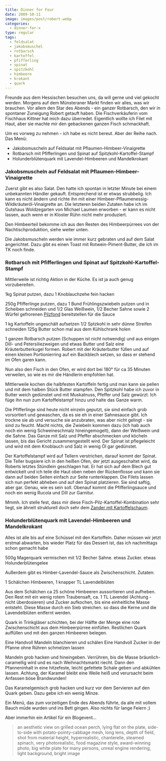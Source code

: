 ```yaml
---
title: Dinner for Four
date: 2009-10-11
image: images/post/robert.webp
categories: 
  - dinner-for-x
type: regular
tags: 
  - feldsalat
  - jakobsmuschel
  - rotbarsch
  - kartoffel
  - pfifferling
  - spinat
  - spitzkohl
  - himbeere
  - krokant
  - quark
---
```


Freunde aus dem Hessischen besuchen uns, da will gerne und viel gekocht werden. Morgens auf dem Münsteraner Markt finden wir alles, was wir brauchen. Vor allem den Star des Abends - ein ganzer Rotbarsch, den wir in spontaner Zuneigung Robert getauft haben. Die Fischverkäuferin vom Fischhaus Kittner hat mich dazu überredet. Eigentlich wollte ich Filet mit Haut, aber sie machte mir den gebackenen ganzen Fisch schmackhaft.

Um es vorweg zu nehmen - ich habe es nicht bereut. Aber der Reihe nach. Das Menü:

- Jakobsmuscheln auf Feldsalat mit Pflaumen-Himbeer-Vinaigrette
- Rotbarsch mit Pfifferlingen und Spinat auf Spitzkohl-Kartoffel-Stampf
- Holunderblütenquark mit Lavendel-Himbeeren und Mandelkrokant

### Jakobsmuscheln auf Feldsalat mit Pflaumen-Himbeer-Vinaigrette

Zuerst gibt es also Salat. Den hatte ich spontan in letzter Minute bei einem unbekannten Händler gekauft. Entsprechend ist er etwas strubbelig. Ich kann es nicht ändern und richte ihn mit einer Himbeer-Pflaumenessig-Wildkräuteröl-Vinaigrette an. Die letzteren beiden Zutaten habe ich im Gutshaus Woldzegarten von Michael Laumen erworben - er kann es nicht lassen, auch wenn er in Kloster Rühn nicht mehr produziert.

Den Himbeerteil bekomme ich aus den Resten des Himbeerpürrees von der Nachtischproduktion, siehe weiter unten.

Die Jakobsmuscheln werden wie immer kurz gebraten und auf dem Salat angerichtet. Dazu gibt es einen Toast mit Rotwein-Piment-Butter, die ich im TK noch finde.

### Rotbarsch mit Pfifferlingen und Spinat auf Spitzkohl-Kartoffel-Stampf

Mittlerweile ist richtig Aktion in der Küche. Es ist ja auch genug vorzubereiten.

1kg Spinat putzen, dazu 1 Knoblauchzehe fein hacken

250g Pfifferlinge putzen, dazu 1 Bund Frühlingszwiebeln putzen und in Scheiben schneiden und 1/2 Glas Weißwein, 1/2 Becher Sahne sowie 2 Würfel gefrorenen [Pilzfond](../001-08-03-pilzfond) bereitstellen für die Sauce

1 kg Kartoffeln ungeschält aufsetzen 1/2 Sptzkohl in sehr dünne Streifen schneiden 125g Butter schon mal aus dem Kühlschrank holen

1 ganzen Rotbarsch putzen (Schuppen ist nicht notwendig) und aus einigen Dill- und Petersiliezweigen und etwas Butter und Salz eine Kräuterbutterkugel formen. Robert mit der Kräuterbutter füllen und auf einen kleinen Portionierring auf ein Backblech setzen, so dass er stehend im Ofen garen kann.


Nun also den Fisch in den Ofen, er wird dort bei 180° für ca 35 Minuten verweilen, so wie es mir die Händlerin empfohlen hat.

Mittlerweile kochen die halbfesten Kartoffeln fertig und man kann sie pellen und mit dem halben Stück Butter stampfen. Den Spitzkohl habe ich zuvor in Butter weich gedünstet und mit Muskatnuss, Pfeffer und Salz gewürzt. Ich füge ihn nun zum Kartoffelstampf hinzu und halte das Ganze warm.

Die Pfifferlinge sind heute nicht einzeln geputzt, sie sind einfach grob vorsortiert und gewaschen, da es sie eh in einer Sahnesauce gibt. Ich trockne sie ab und versuche sie anzubraten, was aber nicht gelingt - sie sind zu feucht. Macht nichts, die Zwiebeln kommen dazu (ich hab auch noch ein wenig Schweineschmalz hineingemogelt), dann der Weißwein und die Sahne. Das Ganze mit Salz und Pfeffer abschmecken und köcheln lassen, bis das Gericht zusammengestellt wird. Der Spinat ist pflegeleicht und wird mit dem Knoblauch und Salz in wenig Öl gar gedünstet.

Der Kartoffelstampf wird auf Tellern verstrichen, darauf kommt der Spinat. Die Teller bugsiere ich in den heißen Ofen, der jetzt ausgeschaltet wird, da Roberts letztes Stündlein geschlagen hat. Er hat sich auf dem Blech gut entwickelt und ich teile die Haut oben neben der Rückenflosse und kann sie dann auf beiden Seiten einfach zur Seite runterklappen. Die Filets lassen sich nun perfekt abheben und auf den Spinat platzieren. Sie sind saftig, aber gar. Genau, wie es sein soll. Obenauf kommt die Pfifferlingsauce und noch ein wenig Rucola und Dill zur Garnitur.

Mmmh. Ich stelle fest, dass mir diese Fisch-Pilz-Kartoffel-Kombination sehr liegt, sie ähnelt strukturell doch sehr dem [Zander mit Kartoffelschaum](../001-09-26-zander-mit-kartoffelschaum).

### Holunderblütenquark mit Lavendel-Himbeeren und Mandelkrokant

Alles ist alle bis auf eine Schüssel mit den Kartoffeln. Daher müssen wir jetzt erstmal abwarten, bis wieder Platz für das Dessert ist, das ich nachmittags schon gemacht habe

500g Magerquark vermischen mit 1/2 Becher Sahne. etwas Zucker. etwas Holunderblütengelee

Außerdem gibt es Himber-Lavendel-Sauce als Zwischenschicht. Zutaten:

1 Schälchen Himbeeren, 1 knapper TL Lavendelblüten

Aus dem Schälchen ca 25 schöne Himbeeren aussortieren und aufheben. Den Rest mit ein wenig rotem Traubensaft, ca. 1 TL Lavendel (Achtung - nicht überdosieren) und Zucker aufkochen, bis eine einheitliche Masse entsteht. Diese Masse durch ein Sieb streichen. so dass die Kerne und die Lavendelblüten entfernt werden.

Quark in Trinkgläser schichten, bei der Hälfte der Menge eine rote Zwischenschicht aus dem Himbeerpürree einfüllen. Restlichen Quark auffüllen und mit den ganzen Himbeeren belegen.

Eine Handvoll Mandeln blanchieren und schälen Eine Handvoll Zucker in der Pfanne ohne Rühren schmelzen lassen

Mandeln grob hacken und hineingeben. Verrühren, bis die Masse bräunlich-caramellig wird und es nach Weihnachtsmarkt riecht. Dann den Pfanneninhalt in eine hitzefeste, leicht gefettete Schale geben und abkühlen lassen. Achtung, der Karamel bleibt eine Weile heiß und verursacht beim Anfassen böse Brandwunden!

Das Karamelgemisch grob hacken und kurz vor dem Servieren auf den Quark geben. Dazu gebe ich ein wenig Minze.

Ein Menü, das zum vorzeitigen Ende des Abends führte, da alle mit vollem Bauch müde wurden und ins Bett gingen. Also nichts für lange Feiern ;)

Aber immerhin ein Artikel für ein Blogevent...

> an aesthetic view on grilled ocean perch, lying flat on the plate, side-to-side with potato-pointy-cabbage mesh, long lens, depth of field, shot from material height, hyperrealistic, chanterelle, steamed spinach, very photorealistic, food magazine style, award-winning photo, big white plate for many persons, unreal engine rendering, light background, bright image